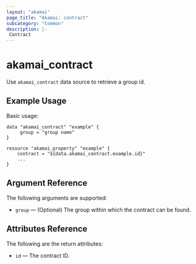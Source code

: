 ```yaml
---
layout: "akamai"
page_title: "Akamai: contract"
subcategory: "Common"
description: |-
 Contract
---
```


# akamai_contract


Use `akamai_contract` data source to retrieve a group id.

## Example Usage

Basic usage:

```hcl
data "akamai_contract" "example" {
     group = "group name"
}

resource "akamai_property" "example" {
    contract = "${data.akamai_contract.example.id}"
    ...
}
```

## Argument Reference

The following arguments are supported:

* `group` — (Optional) The group within which the contract can be found.

## Attributes Reference

The following are the return attributes:

* `id` — The contract ID.
